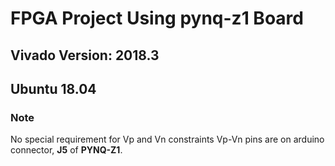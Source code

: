# FPGA Project Using pynq-z1 Board
## Vivado Version: 2018.3
## Ubuntu 18.04

### Note
No special requirement for Vp and Vn constraints
Vp-Vn pins are on arduino connector, **J5** of **PYNQ-Z1**.
